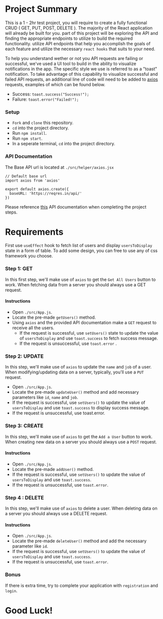 # Project Summary

This is a 1 - 2hr test project, you will require to create a fully functional CRUD ( GET, PUT, POST, DELETE ). The majority of the React application will already be built for you. part of this project will be exploring the API and finding the appropriate endpoints to utilize to build the required functionality. utilize API endpoints that help you accomplish the goals of each feature and utilize the necessary `react hooks` that suits to your need.

To help you understand wether or not you API requests are failing or successful, we've used a UI tool to build in the ability to visualize notifications in the app. The specific style we use is referred to as a "toast" notification. To take advantage of this capability to visualize successful and failed API requests, an additional line of code will need to be added to [axios](https://www.npmjs.com/package/axios) requests, examples of which can be found below.

* Success: `toast.success("Success!");`
* Failure: `toast.error("Failed!");`

### Setup

* `Fork` and `clone` this repository.
* `cd` into the project directory.
* Run `npm install`.
* Run `npm start`.
* In a seperate terminal, `cd` into the project directory.

### API Documentation

The Base API url is located at `./src/helper/axios.jsx`
```
// Default base url
import axios from 'axios'

export default axios.create({
  baseURL: 'https://reqres.in/api/'
})
```

Please reference [this](https://reqres.in/) API documentation when completing the project steps.

# Requirements

First use `useEffect` hook to fetch list of users and display `usersToDisplay` state in a form of table. To add some design, you can free to use any of css framework you choose.

### Step 1: GET

In this first step, we'll make use of `axios` to get the `Get All Users` button to work. When fetching data from a server you should always use a GET request.


#### Instructions
* Open `./src/App.js`.
* Locate the pre-made `getUsers()` method.
* Using `axios` and the provided API documentation make a `GET` request to receive all the users.
	* If the request is successful, use `setUsers()` state to update the value of `usersToDisplay` and use `toast.success` to fetch success message.
	* If the request is unsuccessful, use `toast.error`	.
	
### Step 2: UPDATE

In this step, we'll make use of `axios` to update the `name` and `job` of a user. When modifying/updating data on a server, typically, you'll use a `PUT` request.

* Open `./src/App.js`.
* Locate the pre-made `updateUser()` method and add necessary parameters like `id`, `name` and `job`.
* If the request is successful, use `setUsers()` to update the value of `usersToDisplay` and use `toast.success` to display success message.
* If the request is unsuccessful, use toast.error.

### Step 3: CREATE

In this step, we'll make use of `axios` to get the `Add a User` button to work. When creating new data on a server you should always use a `POST` request.

#### Instructions

* Open `./src/App.js`.
* Locate the pre-made `addUser()` method.
* If the request is successful, use `setUsers()` to update the value of `usersToDisplay` and use `toast.success`.
* If the request is unsuccessful, use `toast.error`.

### Step 4 : DELETE

In this step, we'll make use of `axios` to delete a user. When deleting data on a server you should always use a DELETE request.

#### Instructions

* Open `./src/App.js`.
* Locate the pre-made `deleteUser()` method and add the necessary parameter like `id`.
* If the request is successful, use `setUsers()` to update the value of `usersToDisplay` and use `toast.success`.
* If the request is unsuccessful, use `toast.error`.

### Bonus

If there is extra time, try to complete your application with `registration` and `login`.

# Good Luck!
